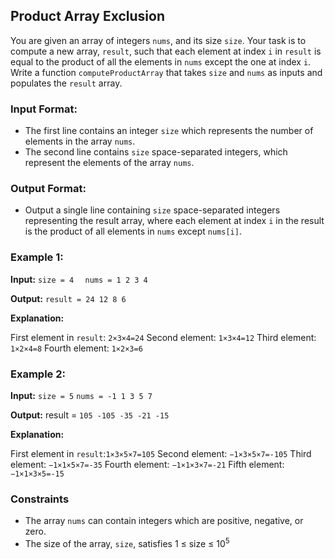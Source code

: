 ##  Product Array Exclusion

You are given an array of integers `nums`, and its size `size`. Your task is to compute a new array, `result`, such that each element at index `i` in `result` is equal to the product of all the elements in `nums` except the one at index `i`. Write a function `computeProductArray` that takes `size` and `nums` as inputs and populates the `result` array.

### Input Format:
- The first line contains an integer `size` which represents the number of elements in the array `nums`.
- The second line contains `size` space-separated integers, which represent the elements of the array `nums`.

### Output Format:
- Output a single line containing `size` space-separated integers representing the result array, where each element at index `i` in the result is the product of all elements in `nums` except `nums[i]`.



### Example 1:
**Input:**
`size = 4  `
`nums = 1 2 3 4`

**Output:**
`result = 24 12 8 6`

**Explanation:**

First element in `result`: `2×3×4=24`
Second element: `1×3×4=12`
Third element: `1×2×4=8`
Fourth element: `1×2×3=6`

### Example 2:
**Input:**
`size = 5`
`nums = -1 1 3 5 7`

**Output:**
result = `105 -105 -35 -21 -15`

**Explanation:**

First element in `result`:`1×3×5×7=105`
Second element:  `−1×3×5×7=-105`
Third element: `−1×1×5×7=-35`
Fourth element: `−1×1×3×7=-21`
Fifth element: `−1×1×3×5=-15`

### Constraints 
- The array `nums` can contain integers which are positive, negative, or zero.
- The size of the array, `size`, satisfies 1 ≤ size ≤ 10<sup>5</sup>
 